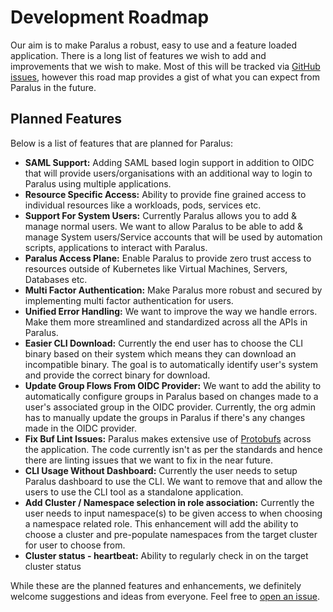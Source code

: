 # Development Roadmap

Our aim is to make Paralus a robust, easy to use and a feature loaded application. There is a long list of features we wish to add and improvements that we wish to make. Most of this will be tracked via [GitHub issues](https://github.com/paralus/paralus/issues), however this road map provides a gist of what you can expect from Paralus in the future.

## Planned Features

Below is a list of features that are planned for Paralus:

- **SAML Support:** Adding SAML based login support in addition to OIDC that will provide users/organisations with an additional way to login to Paralus using multiple applications.
- **Resource Specific Access:** Ability to provide fine grained access to individual resources like a workloads, pods, services etc.
- **Support For System Users:** Currently Paralus allows you to add & manage normal users. We want to allow Paralus to be able to add & manage System users/Service accounts that will be used by automation scripts, applications to interact with Paralus.
- **Paralus Access Plane:** Enable Paralus to provide zero trust access to resources outside of Kubernetes like Virtual Machines, Servers, Databases etc.
- **Multi Factor Authentication:** Make Paralus more robust and secured by implementing multi factor authentication for users.
- **Unified Error Handling:** We want to improve the way we handle errors. Make them more streamlined and standardized across all the APIs in Paralus.
- **Easier CLI Download:** Currently the end user has to choose the CLI binary based on their system which means they can download an incompatible binary. The goal is to automatically identify user's system and provide the correct binary for download.
- **Update Group Flows From OIDC Provider:** We want to add the ability to automatically configure groups in Paralus based on changes made to a user's associated group in the OIDC provider. Currently, the org admin has to manually update the groups in Paralus if there's any changes made in the OIDC provider.
- **Fix Buf Lint Issues:** Paralus makes extensive use of [Protobufs](https://github.com/protocolbuffers/protobuf) across the application. The code currently isn't as per the standards and hence there are linting issues that we want to fix in the near future.
- **CLI Usage Without Dashboard:** Currently the user needs to setup Paralus dashboard to use the CLI. We want to remove that and allow the users to use the CLI tool as a standalone application.
- **Add Cluster / Namespace selection in role association:** Currently the user needs to input namespace(s) to be given access to when choosing a namespace related role. This enhancement will add the ability to choose a cluster and pre-populate namespaces from the target cluster for user to choose from.
- **Cluster status - heartbeat:** Ability to regularly check in on the target cluster status

While these are the planned features and enhancements, we definitely welcome suggestions and ideas from everyone. Feel free to [open an issue](https://github.com/paralus/paralus/issues).
